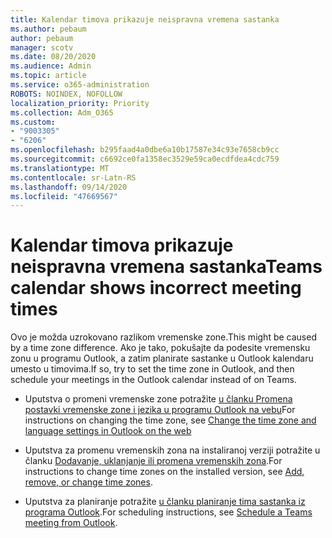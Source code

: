 ```yaml
---
title: Kalendar timova prikazuje neispravna vremena sastanka
ms.author: pebaum
author: pebaum
manager: scotv
ms.date: 08/20/2020
ms.audience: Admin
ms.topic: article
ms.service: o365-administration
ROBOTS: NOINDEX, NOFOLLOW
localization_priority: Priority
ms.collection: Adm_O365
ms.custom:
- "9003305"
- "6206"
ms.openlocfilehash: b295faad4a0dbe6a10b17587e34c93e7658cb9cc
ms.sourcegitcommit: c6692ce0fa1358ec3529e59ca0ecdfdea4cdc759
ms.translationtype: MT
ms.contentlocale: sr-Latn-RS
ms.lasthandoff: 09/14/2020
ms.locfileid: "47669567"
---
```

# <a name="teams-calendar-shows-incorrect-meeting-times"></a><span data-ttu-id="0c71d-102">Kalendar timova prikazuje neispravna vremena sastanka</span><span class="sxs-lookup"><span data-stu-id="0c71d-102">Teams calendar shows incorrect meeting times</span></span>

<span data-ttu-id="0c71d-103">Ovo je možda uzrokovano razlikom vremenske zone.</span><span class="sxs-lookup"><span data-stu-id="0c71d-103">This might be caused by a time zone difference.</span></span> <span data-ttu-id="0c71d-104">Ako je tako, pokušajte da podesite vremensku zonu u programu Outlook, a zatim planirate sastanke u Outlook kalendaru umesto u timovima.</span><span class="sxs-lookup"><span data-stu-id="0c71d-104">If so, try to set the time zone in Outlook, and then schedule your meetings in the Outlook calendar instead of on Teams.</span></span>

- <span data-ttu-id="0c71d-105">Uputstva o promeni vremenske zone potražite [u članku Promena postavki vremenske zone i jezika u programu Outlook na vebu](https://support.microsoft.com/office/change-the-time-zone-and-language-settings-in-outlook-on-the-web-65239869-12e7-4a9d-bca1-76b0ad7ce273)</span><span class="sxs-lookup"><span data-stu-id="0c71d-105">For instructions on changing the time zone, see [Change the time zone and language settings in Outlook on the web](https://support.microsoft.com/office/change-the-time-zone-and-language-settings-in-outlook-on-the-web-65239869-12e7-4a9d-bca1-76b0ad7ce273)</span></span> 

- <span data-ttu-id="0c71d-106">Uputstva za promenu vremenskih zona na instaliranoj verziji potražite u članku [Dodavanje, uklanjanje ili promena vremenskih zona](https://support.microsoft.com/office/add-remove-or-change-time-zones-5ab3e10e-5a6c-46af-ab48-156fedf70c04).</span><span class="sxs-lookup"><span data-stu-id="0c71d-106">For instructions to change time zones on the installed version, see [Add, remove, or change time zones](https://support.microsoft.com/office/add-remove-or-change-time-zones-5ab3e10e-5a6c-46af-ab48-156fedf70c04).</span></span>
- <span data-ttu-id="0c71d-107">Uputstva za planiranje potražite [u članku planiranje tima sastanka iz programa Outlook](https://support.microsoft.com/office/schedule-a-teams-meeting-from-outlook-883cc15c-580f-441a-92ea-0992c00a9b0f).</span><span class="sxs-lookup"><span data-stu-id="0c71d-107">For scheduling instructions, see [Schedule a Teams meeting from Outlook](https://support.microsoft.com/office/schedule-a-teams-meeting-from-outlook-883cc15c-580f-441a-92ea-0992c00a9b0f).</span></span>